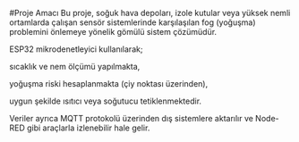 #Proje Amacı
Bu proje, soğuk hava depoları, izole kutular veya yüksek nemli ortamlarda çalışan sensör sistemlerinde karşılaşılan fog (yoğuşma) problemini önlemeye yönelik gömülü sistem çözümüdür.

ESP32 mikrodenetleyici kullanılarak;

sıcaklık ve nem ölçümü yapılmakta,

yoğuşma riski hesaplanmakta (çiy noktası üzerinden),

uygun şekilde ısıtıcı veya soğutucu tetiklenmektedir.

Veriler ayrıca MQTT protokolü üzerinden dış sistemlere aktarılır ve Node-RED gibi araçlarla izlenebilir hale gelir.
